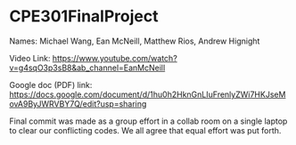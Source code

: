 # CPE301FinalProject
Names:
Michael Wang, Ean McNeill, Matthew Rios, Andrew Hignight

Video Link:
https://www.youtube.com/watch?v=g4sqO3p3sB8&ab_channel=EanMcNeill

Google doc (PDF) link: https://docs.google.com/document/d/1hu0h2HknGnLIuFrenlyZWi7HKJseMovA9ByJWRVBY7Q/edit?usp=sharing

Final commit was made as a group effort in a collab room on a single laptop to clear our conflicting codes. We all agree that equal effort was put forth.
